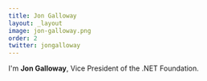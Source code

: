 ```yaml
---
title: Jon Galloway
layout: _layout
image: jon-galloway.png
order: 2
twitter: jongalloway
---
```


I'm **Jon Galloway**, Vice President of the .NET Foundation.